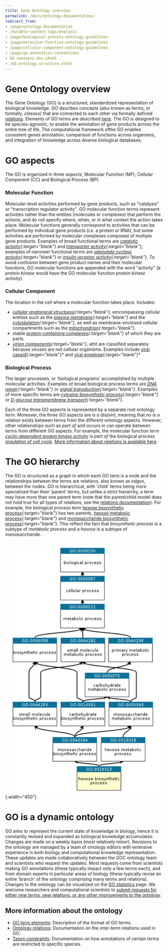 ```yaml
---
title: Gene Ontology overview
permalink: /docs/ontology-documentation/
redirect_from: 
- /page/ontology-documentation
- /durable-content-tags/analysis
- /page/biological-process-ontology-guidelines
- /page/molecular-function-ontology-guidelines
- /page/cellular-component-ontology-guidelines
- /page/go-annotation-conventions
- GO.contents.doc.shtml
- /GO.ontology.structure.shtml
---
```


# Gene Ontology overview
The Gene Ontology (GO) is a structured, standardized representation of biological knowledge. GO descibes concepts (also known as terms, or formally, *classes*) that are connected to each other via formally defined [relations](/docs/ontology-relations/). Elements of GO terms are described [here](/docs/ontology/). 
The GO is designed to be species-agnostic, to enable the annotation of gene products across the entire tree of life. The computational framework ofthe GO enables consistent genes annotation, comparison of functions across organisms, and integration of knowledge across diverse biological databases. 

# GO aspects
The GO is organized in three *aspects*, Molecular Function (MF), Cellular Component (CC) and Biological Process (BP). 
### Molecular Function
Molecular-level activities performed by gene products, such as "catalysis" or "transcription regulator activity". GO molecular function terms represent activities rather than the entities (molecules or complexes) that perform the actions, and do not specify where, when, or in what context the action takes place. Molecular functions generally correspond to activities that can be performed by individual gene products (*i.e.* a protein or RNA), but some activities are performed by molecular complexes composed of multiple gene products. Examples of broad functional terms are *[catalytic activity](http://amigo.geneontology.org/amigo/term/GO:0003824){:target="blank"}* and *[transporter activity](http://amigo.geneontology.org/amigo/term/GO:0005215){:target="blank"}*; examples of narrower functional terms are *[adenylate cyclase activity](http://amigo.geneontology.org/amigo/term/GO:0004016){:target="blank"}* or *[insulin receptor activity](http://amigo.geneontology.org/amigo/term/GO:0005009){:target="blank"}*. To avoid confusion between gene product names and their molecular functions, GO molecular functions are appended with the word "activity" (a *protein kinase* would have the GO molecular function *protein kinase activity*).
### Cellular Component
The location in the cell where a molecular function takes place. Includes: 
+ *[cellular anatomical structures](http://amigo.geneontology.org/amigo/term/GO:0110165){:target="blank"}*, emcompassing cellular entities such as the *[plasma membrane](http://amigo.geneontology.org/amigo/term/GO:0005886){:target="blank"}* and the *[cytoskeleton](http://amigo.geneontology.org/amigo/term/GO:0005856){:target="blank"}*, as well as membrane-enclosed cellular compartments such as the *[mitochondrion](http://amigo.geneontology.org/amigo/term/GO:0005739){:target="blank"}*.  
+ stable *[protein-containing complexes](http://amigo.geneontology.org/amigo/term/GO:0032991){:target="blank"}* of which they are parts. 
+ *[virion components](http://amigo.geneontology.org/amigo/term/GO:0044423){:target="blank"}*, atht are classified separately because viruses are not cellular organisms. Examples include [viral capsid](http://amigo.geneontology.org/amigo/term/GO:0019028){:target="blank"}* and [viral envelope](http://amigo.geneontology.org/amigo/term/GO:0019031){:target="blank"}*
### Biological Process
The larger processes, or ‘biological programs’ accomplished by multiple molecular activities. Examples of broad biological process terms are *[DNA repair](http://amigo.geneontology.org/amigo/term/GO:0006281){:target="blank"}* or *[signal transduction](http://amigo.geneontology.org/amigo/term/GO:0007165){:target="blank"}*. Examples of more specific terms are *[cytosine biosynthetic process](http://amigo.geneontology.org/amigo/term/GO:0046089){:target="blank"}* or *[D-glucose transmembrane transport](http://amigo.geneontology.org/amigo/term/GO:1904659){:target="blank"}*. 

Each of the three GO aspects is represented by a separate root ontology term. Moreover, the three GO aspects are *is a disjoint*, meaning that no *is a* relation exists between terms from the different ontology aspects. However, other relationships such as *part of* and *occurs in* can operate between terms from different GO aspects. For example, the molecular function term *[cyclin-dependent protein kinase activity](http://amigo.geneontology.org/amigo/term/GO:0051726)* is *part of* the biological process *[regulation of cell cycle](http://amigo.geneontology.org/amigo/term/GO:0051726)*. [More information about relations is available here](/docs/ontology-relations/).

# The GO hierarchy
The GO is structured as a graph in which each GO term is a node and the relationships between the terms are relations, also known as *edges*, between the nodes. GO is hierarchical, with 'child' terms being more specialized than their 'parent' terms, but unlike a strict hierarchy, a term may have more than one parent term (note that the parent/child model does not hold true for all types of relations, see the [relations documentation](/docs/ontology-relations/)). For example, the biological process term [hexose biosynthetic process](http://amigo.geneontology.org/amigo/term/GO:0019319){:target="blank"} has two parents, [hexose metabolic process](http://amigo.geneontology.org/amigo/term/GO:0019318){:target="blank"} and [monosaccharide biosynthetic process](http://amigo.geneontology.org/amigo/term/GO:0046364){:target="blank"}. This reflect the fact that *biosynthetic process* is a subtype of *metabolic process* and a *hexose* is a subtype of *monosaccharide*.

![link description](/assets/hexose-biosynthetic-process.png){:width="450"}


# GO is a dynamic ontology
GO aims to represent the current state of knowledge in biology, hence it is constantly revised and expanded as biological knowledge accumulates. Changes are made on a weekly basis (most relatively minor). Revisions to the ontology are managed by a team of ontology editors with extensive experience in both biology and computational knowledge representation. These updates are made collaboratively between the GOC ontology team and scientists who request the updates. Most requests come from scientists making GO annotations (these typically impact only a few terms each), and from domain experts in particular areas of biology (these typically revise an entire ‘branch’ of the ontology comprising many terms and relations). Changes to the ontology can be visualized on the [GO statistics](/stats.html) page. We welcome researchers and computational scientists to [submit requests for either new terms, new relations, or any other improvements to the ontology](/docs/contributing-to-go-terms/).

## More information about the ontology
* [GO term elements](/docs/ontology/): Description of the format of GO terms.
* [Ontology relations](/docs/ontology-relations/): Documentation on the inter-term relations used in GO.
* [Taxon constraints](/docs/taxon-constraints/): Documentation on how annotations of certain terms are restricted to specific species. 

